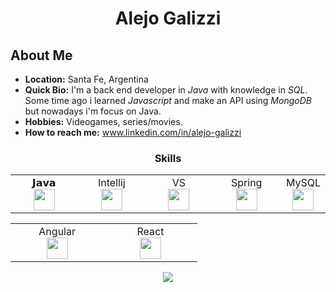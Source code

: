 <h1 align="center">Alejo Galizzi</h1>

## About Me
- **Location:** Santa Fe, Argentina
- **Quick Bio:** I'm a back end developer in *Java* with knowledge in *SQL*. Some time ago i learned *Javascript* and make an API using *MongoDB* but nowadays i'm focus on Java.
- **Hobbies:** Videogames, series/movies.
- **How to reach me:** www.linkedin.com/in/alejo-galizzi

<div align="center">
<h3 align="center">Skills</h2>
<table>
<tbody>
<tr valign="top">
<td width="25%" align="center">
<span>𝗝𝗮𝘃𝗮</span><br>
<img height="34px" src="https://user-images.githubusercontent.com/88806080/155038671-80f85748-b146-439f-8662-ff3534bfed19.png">
</td>
<td width="25%" align="center">
<span>Intellij</span><br>
<img height="34px" src="https://user-images.githubusercontent.com/88806080/155042272-517c9095-e0e7-42ca-8284-c240be47d742.png">
</td>
<td width="25%" align="center">
<span>VS</span><br>
<img height="34px" src="https://user-images.githubusercontent.com/88806080/155042269-abc6b267-9741-4cf6-b665-67dd395ff98d.png">
</td>
<td width="25%" align="center">
<span>Spring</span><br>
<img height="34px" src="https://user-images.githubusercontent.com/88806080/155042274-c5628f91-f198-4fef-9ca1-f16c9d96b6db.png">
</td>
<td width="25%" align="center">
<span>MySQL</span><br>
<img height="34px" src="https://user-images.githubusercontent.com/88806080/155042276-90cfa474-6469-4aec-8d90-bb8ede94f8f4.png" >
</td>
</tr>
</tbody>
</table>
</div>
<div align="center">
<table>
<tbody>
<tr valign="top">
<td width="25%" align="center">
<span>Angular</span><br>
<img height="34px" src="https://icongr.am/devicon/angularjs-original.svg">
</td>
<td width="25%" align="center">
<span>React</span><br>
<img height="34px" src="https://icongr.am/devicon/react-original.svg">
</td>
</tr>
</table>
</tbody>
</div>


<div align="center">
	<a href="https://github-readme-stats.vercel.app/api?username=AlejoGalizzi&include_all_commits=true&show_icons=true&theme=radical">
	<img src="https://github-readme-stats.vercel.app/api?username=AlejoGalizzi&include_all_commits=true&show_icons=true&theme=radical">
	</a>
</div>

